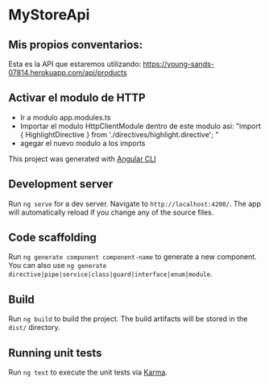 # MyStoreApi

## Mis propios conventarios:

Esta es la API que estaremos utilizando: https://young-sands-07814.herokuapp.com/api/products

## Activar el modulo de HTTP

- Ir a modulo app.modules.ts
- Importar el modulo HttpClientModule dentro de este modulo asi: "import { HighlightDirective } from './directives/highlight.directive';
  "
- agegar el nuevo modulo a los imports

This project was generated with [Angular CLI](https://github.com/angular/angular-cli)

## Development server

Run `ng serve` for a dev server. Navigate to `http://localhost:4200/`. The app will automatically reload if you change any of the source files.

## Code scaffolding

Run `ng generate component component-name` to generate a new component. You can also use `ng generate directive|pipe|service|class|guard|interface|enum|module`.

## Build

Run `ng build` to build the project. The build artifacts will be stored in the `dist/` directory.

## Running unit tests

Run `ng test` to execute the unit tests via [Karma](https://karma-runner.github.io).
